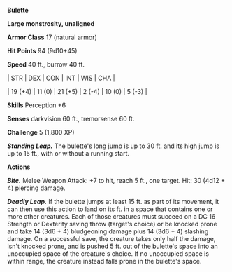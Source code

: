**Bulette**

**Large monstrosity, unaligned**

**Armor Class** 17 (natural armor)

**Hit Points** 94 (9d10+45)

**Speed** 40 ft., burrow 40 ft.

|   STR   |   DEX   |   CON   |   INT   |   WIS   |   CHA   |
  
| 19 (+4) | 11 (0) | 21 (+5) | 2 (-4) | 10 (0) | 5 (-3) |

**Skills** Perception +6

**Senses** darkvision 60 ft., tremorsense 60 ft.

**Challenge** 5 (1,800 XP)

***Standing Leap.*** The bulette's long jump is up to 30 ft. and its high jump is up to 15 ft., with or without a running start.

**Actions**

***Bite.*** Melee Weapon Attack: +7 to hit, reach 5 ft., one target. Hit: 30 (4d12 + 4) piercing damage.

***Deadly Leap.*** If the bulette jumps at least 15 ft. as part of its movement, it can then use this action to land on its ft. in a space that contains one or more other creatures. Each of those creatures must succeed on a DC 16 Strength or Dexterity saving throw (target's choice) or be knocked prone and take 14 (3d6 + 4) bludgeoning damage plus 14 (3d6 + 4) slashing damage. On a successful save, the creature takes only half the damage, isn't knocked prone, and is pushed 5 ft. out of the bulette's space into an unoccupied space of the creature's choice. If no unoccupied space is within range, the creature instead falls prone in the bulette's space.

